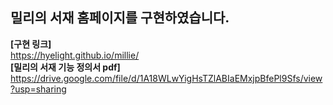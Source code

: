 ## 밀리의 서재 홈페이지를 구현하였습니다.
**[구현 링크]**<br>
https://hyelight.github.io/millie/ <br>
**[밀리의 서재 기능 정의서 pdf]** <br>
https://drive.google.com/file/d/1A18WLwYigHsTZlABIaEMxjpBfePl9Sfs/view?usp=sharing
